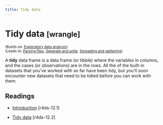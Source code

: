 ```yaml
---
title: Tidy data
---
```


<!-- Generated automatically from tidy-data.yml. Do not edit by hand -->

# Tidy data <small class='wrangle'>[wrangle]</small>
<small>(Builds on: [Exploratory data analysis](eda.md))</small>  
<small>(Leads to: [Parsing files](parse-file.md), [Separate and unite](separate-unite.md), [Spreading and gathering](spread-gather.md))</small>

A __tidy__ data frame is a data frame (or tibble) where the variables in
columns, and the cases (or observations) are in the rows. All the of the
built-in datasets that you've worked with so far have been tidy, but
you'll soon encounter new datasets that need to be tidied before you can
work with them.

## Readings

  * [Introduction](http://r4ds.had.co.nz/tidy-data.html#introduction-6) [r4ds-12.1]

  * [Tidy data](http://r4ds.had.co.nz/tidy-data.html#tidy-data-1) [r4ds-12.2]


